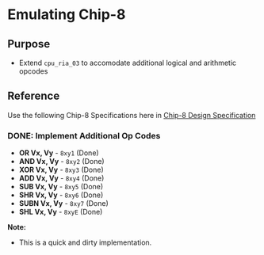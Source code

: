 # Emulating Chip-8 

## Purpose
- Extend `cpu_ria_03` to accomodate additional logical and arithmetic opcodes

## Reference
Use the following Chip-8 Specifications here in [Chip-8 Design Specification](http://www.cs.columbia.edu/~sedwards/classes/2016/4840-spring/designs/Chip8.pdf)


### DONE: Implement Additional Op Codes
- **OR Vx, Vy** - `8xy1`  (Done)
- **AND Vx, Vy** - `8xy2` (Done)
- **XOR Vx, Vy** - `8xy3` (Done)
- **ADD Vx, Vy** - `8xy4` (Done)
- **SUB Vx, Vy** - `8xy5` (Done)
- **SHR Vx, Vy** - `8xy6` (Done)
- **SUBN Vx, Vy** - `8xy7` (Done)
- **SHL Vx, Vy** - `8xyE` (Done)

**Note:**
- This is a quick and dirty implementation.